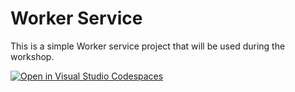 # Worker Service

This is a simple Worker service project that will be used during the workshop.

[![Open in Visual Studio Codespaces](https://img.shields.io/endpoint?style=social&url=https%3A%2F%2Faka.ms%2Fvso-badge)](https://online.visualstudio.com/environments/new?name=WorkerService&repo=bradygaster/WorkerService)